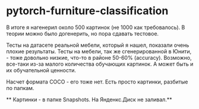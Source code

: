# pytorch-furniture-classification

В итоге я нагенерил около 500 картинок (не 1000 как требовалось). В теории можно было догенерить, но пора сдавать тестовое.


Тесты на датасете реальной мебели, который я нашел, показали очень плохие результаты. Тесты на мебели, так же сгенерированной в Юнити, - тоже довольно низкие, что-то в районе 50-60% (accuracy). Возможно, все-таки из-за малого количества обучающих картинок. А может быть и их обучательной ценности.


Насчет формата СОСО - его тоже нет. Есть просто картинки, разбитые по папкам.


** Картинки - в папке Snapshots. На Янденкс.Диск не заливал.**

